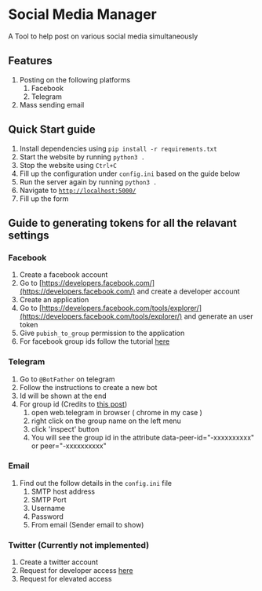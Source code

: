 # Social Media Manager
A Tool to help post on various social media simultaneously

## Features
1. Posting on the following platforms
   1. Facebook
   2. Telegram
2. Mass sending email

## Quick Start guide
1. Install dependencies using `pip install -r requirements.txt`
2. Start the website by running `python3 .`
3. Stop the website using `Ctrl+C`
4. Fill up the configuration under `config.ini` based on the guide below
5. Run the server again by running `python3 .`
6. Navigate to [`http://localhost:5000/`](http://localhost:5000/)
7. Fill up the form


## Guide to generating tokens for all the relavant settings

### Facebook
1. Create a facebook account
2. Go to [https://developers.facebook.com/](https://developers.facebook.com/) and create a developer account
3. Create an application
4. Go to [https://developers.facebook.com/tools/explorer/](https://developers.facebook.com/tools/explorer/) and generate an user token
5. Give `pubish_to_group` permission to the application
6. For facebook group ids follow the tutorial [here](https://www.slickremix.com/how-to-get-your-facebook-group-id/)


### Telegram
1. Go to `@BotFather` on telegram
2. Follow the instructions to create a new bot
3. Id will be shown at the end
4. For group id (Credits to [this post](https://stackoverflow.com/questions/32423837/telegram-bot-how-to-get-a-group-chat-id))
   1. open web.telegram in browser ( chrome in my case )
   2. right click on the group name on the left menu
   3. click 'inspect' button
   4. You will see the group id in the attribute data-peer-id="-xxxxxxxxxx" or peer="-xxxxxxxxxx"

### Email
1. Find out the follow details in the `config.ini` file
   1. SMTP host address
   2. SMTP Port
   3. Username
   4. Password
   5. From email (Sender email to show)

### Twitter (Currently not implemented)
1. Create a twitter account
2. Request for developer access [here](https://developer.twitter.com/)
3. Request for elevated access

